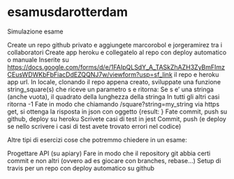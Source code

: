 # esamusdarotterdam
Simulazione esame 

Create un repo github privato e aggiungete marcorobol e jorgeramirez tra i collaboratori
Create app heroku e collegatelo al repo con deploy automatico o manuale
Inserite su https://docs.google.com/forms/d/e/1FAIpQLSdY_A_TASkZhAZH3ZyBmFImzCEusWDWKbFbFiacDdEZQQNJ7w/viewform?usp=sf_link il repo e heroku app url.
In locale, clonando il repo appena creato, sviluppate una funzione string_square(s) che riceve un parametro s e ritorna:
Se s e’ una stringa (anche vuota), il quadrato della lunghezza della stringa
In tutti gli altri casi ritorna -1
Fate in modo che chiamando  <your heroku app>/square?string=my_string via https get, si ottenga la risposta in json con oggetto {result: <result>}
Fate commit, push su github, deploy su heroku
Scrivete casi di test in jest
Commit, push (e deploy se nello scrivere i casi di test avete trovato errori nel codice)


Altre tipi di esercizi cose che potremmo chiedere in un esame:

Progettare API (su apiary)
Fare in modo che il repository git abbia certi commit e non altri (ovvero ad es giocare con branches, rebase…)
Setup di travis per un repo con deploy automatico su github
